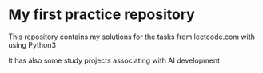# My first practice repository

This repository contains my solutions for the tasks from leetcode.com with using Python3

It has also some study projects associating with AI development
